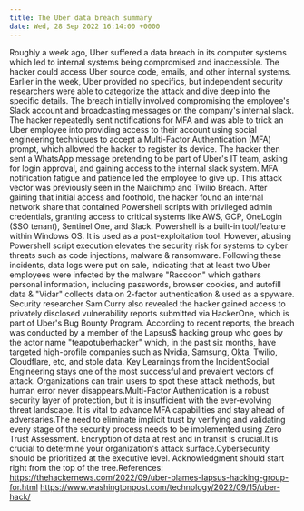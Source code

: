 ```yaml
---
title: The Uber data breach summary
date: Wed, 28 Sep 2022 16:14:00 +0000
---
```

Roughly a week ago, Uber suffered a data breach in its computer systems which led to internal systems being compromised and inaccessible. The hacker could access Uber source code, emails, and other internal systems. Earlier in the week, Uber provided no specifics, but independent security researchers were able to categorize the attack and dive deep into the specific details. The breach initially involved compromising the employee's Slack account and broadcasting messages on the company's internal slack. The hacker repeatedly sent notifications for MFA and was able to trick an Uber employee into providing access to their account using social engineering techniques to accept a Multi-Factor Authentication (MFA) prompt, which allowed the hacker to register its device. The hacker then sent a WhatsApp message pretending to be part of Uber's IT team, asking for login approval, and gaining access to the internal slack system. MFA notification fatigue and patience led the employee to give up. This attack vector was previously seen in the Mailchimp and Twilio Breach. After gaining that initial access and foothold, the hacker found an internal network share that contained Powershell scripts with privileged admin credentials, granting access to critical systems like AWS, GCP, OneLogin (SSO tenant), Sentinel One, and Slack. Powershell is a built-in tool/feature within Windows OS. It is used as a post-exploitation tool. However, abusing Powershell script execution elevates the security risk for systems to cyber threats such as code injections, malware & ransomware. Following these incidents, data logs were put on sale, indicating that at least two Uber employees were infected by the malware "Raccoon" which gathers personal information, including passwords, browser cookies, and autofill data & "Vidar" collects data on 2-factor authentication & used as a spyware. Security researcher Sam Curry also revealed the hacker gained access to privately disclosed vulnerability reports submitted via HackerOne, which is part of Uber's Bug Bounty Program. According to recent reports, the breach was conducted by a member of the Lapsus$ hacking group who goes by the actor name "teapotuberhacker" which, in the past six months, have targeted high-profile companies such as Nvidia, Samsung, Okta, Twilio, Cloudflare, etc, and stole data. Key Learnings from the IncidentSocial Engineering stays one of the most successful and prevalent vectors of attack. Organizations can train users to spot these attack methods, but human error never disappears.Multi-Factor Authentication is a robust security layer of protection, but it is insufficient with the ever-evolving threat landscape. It is vital to advance MFA capabilities and stay ahead of adversaries.The need to eliminate implicit trust by verifying and validating every stage of the security process needs to be implemented using Zero Trust Assessment. Encryption of data at rest and in transit is crucial.It is crucial to determine your organization's attack surface.Cybersecurity should be prioritized at the executive level. Acknowledgment should start right from the top of the tree.References: https://thehackernews.com/2022/09/uber-blames-lapsus-hacking-group-for.html https://www.washingtonpost.com/technology/2022/09/15/uber-hack/